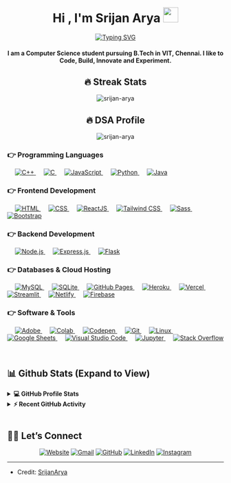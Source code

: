   <h1 align="center">Hi , I'm Srijan Arya <img src="https://media.giphy.com/media/hvRJCLFzcasrR4ia7z/giphy.gif" width="35"></h1>
<p align="center">
<a href="https://git.io/typing-svg"><img src="https://readme-typing-svg.demolab.com?font=Fira+Code&duration=4000&pause=1200&color=F7865D&center=true&width=435&lines=Computer+Science+Student;AI+ML+Enthusiast;Web+Development;Competitive+Coder+in+C%2B%2B" alt="Typing SVG" /></a>
</p>
<h4 align="center">I am a Computer Science student pursuing B.Tech in VIT, Chennai. I like to Code, Build, Innovate and Experiment.</h4>
<h2 id="-streak-stats" align="center">🔥 Streak Stats</h2>
<p align="center"><img src="https://github-readme-streak-stats.herokuapp.com/?user=srijan-arya&amp;theme=algolia" alt="srijan-arya"></p>
<h2 id="-dsa" align="center">🔥 DSA Profile</h2>
<p align="center"><img src="https://i.imgur.com/5JOoUHW.png" alt="srijan-arya">
</p>
<h3 id="-programming-languages">👉 Programming Languages</h3>
<p align="left"> 
    
  <a href="https://www.w3schools.com/cpp/" target="_blank"> 
    <img alt="C++" src="https://img.shields.io/badge/C++%20-%2300599C.svg?logo=c%2B%2B&amp;logoColor=white">
  </a> 
   
  <a href="https://www.cprogramming.com/" target="_blank"> 
    <img alt="C" src="https://img.shields.io/badge/C%20-%232370ED.svg?logo=c&amp;logoColor=white">
  </a> 
   
  <a href="https://developer.mozilla.org/en-US/docs/Web/JavaScript" target="_blank"> 
    <img alt="JavaScript" src="https://img.shields.io/badge/JavaScript%20-%23F7DF1E.svg?logo=javascript&amp;logoColor=black">
  </a> 
   
  <a href="https://www.python.org" target="_blank"> 
    <img alt="Python" src="https://img.shields.io/badge/Python%20-%2314354C.svg?logo=python&amp;logoColor=white">
  </a>
   
  <a href="https://www.java.com" target="_blank"> 
    <img alt="Java" src="https://img.shields.io/badge/Java-%23007396.svg?logo=java&amp;logoColor=white">
  </a>
</p>

<h3 id="-frontend-development">👉 Frontend Development</h3>
<p align="left"> 
    
  <a href="https://www.w3.org/html/" target="_blank"> 
    <img alt="HTML" src="https://img.shields.io/badge/HTML5%20-%23E34F26.svg?logo=html5&amp;logoColor=white">
  </a> 
   
  <a href="https://www.w3schools.com/css/" target="_blank"> 
    <img alt="CSS" src="https://img.shields.io/badge/CSS%20-%231572B6.svg?logo=css3&amp;logoColor=white">
  </a> 
   
  <a href="https://react.dev/" target="_blank"> 
    <img alt="ReactJS" src="https://img.shields.io/badge/ReactJS-%2361DAFB.svg?logo=react&logoColor=white">
  </a> 
   
  <a href="https://tailwindcss.com/" target="_blank"> 
    <img alt="Tailwind CSS" src="https://img.shields.io/badge/Tailwind%20CSS-%234A154B.svg?logo=tailwindcss&logoColor=white">
  </a> 
   
  <a href="https://sass-lang.com/" target="_blank"> 
    <img alt="Sass" src="https://img.shields.io/badge/Sass-%23CC6699.svg?logo=sass&logoColor=white">
  </a> 
   
  <a href="https://getbootstrap.com" target="_blank"> 
    <img alt="Bootstrap" src="https://img.shields.io/badge/Bootstrap-%23563D7C.svg?style=flat&amp;logo=bootstrap&amp;logoColor=white">
  </a> 
</p>

<h3 id="-backend-development">👉 Backend Development</h3>
<p align="left"> 
   
  <a href="https://nodejs.org/en/" target="_blank"> 
    <img alt="Node.js" src="https://img.shields.io/badge/Node.js-%23339933.svg?logo=node.js&logoColor=white">
  </a> 
   
  <a href="https://expressjs.com" target="_blank"> 
    <img alt="Express.js" src="https://img.shields.io/badge/Express.js-%23000000.svg?logo=express&logoColor=white">
  </a> 
   
  <a href="https://flask.palletsprojects.com/" target="_blank"> 
    <img alt="Flask" src="https://img.shields.io/badge/Flask-%23000000.svg?logo=flask&logoColor=white">
  </a>
</p>

<h3 id="-databases--cloud-hosting">👉 Databases & Cloud Hosting</h3>
<p align="left"> 
   
  <a href="https://www.mysql.com/" target="_blank"> 
    <img alt="MySQL" src="https://img.shields.io/badge/MySQL-%2300f.svg?style=flat&amp;logo=mysql&amp;logoColor=white">
  </a> 
   
  <a href="https://www.sqlite.org/" target="_blank"> 
    <img alt="SQLite" src="https://img.shields.io/badge/sqlite-%2307405e.svg?style=flat&amp;logo=sqlite&amp;logoColor=white">
  </a> 
   
  <a href="https://www.github.com" target="_blank"> 
    <img alt="GitHub Pages" src="https://img.shields.io/badge/GitHub%20Pages-%23327FC7.svg?style=flat&amp;logo=github&amp;logoColor=white">
  </a> 
   
  <a href="https://www.heroku.com/" target="_blank"> 
    <img alt="Heroku" src="https://img.shields.io/badge/Heroku%20-%23430098.svg?logo=heroku&amp;logoColor=white">
  </a> 
   
  <a href="https://vercel.com/" target="_blank"> 
    <img alt="Vercel" src="https://img.shields.io/badge/Vercel-%23000000.svg?logo=vercel&amp;logoColor=white">
  </a> 
   
  <a href="https://streamlit.io/" target="_blank"> 
    <img alt="Streamlit" src="https://img.shields.io/badge/Streamlit-%FF4B4B.svg?logo=streamlit&amp;logoColor=white">
  </a> 
   
  <a href="https://www.netlify.com/" target="_blank"> 
    <img alt="Netlify" src="https://img.shields.io/badge/Netlify-%2300C7B7.svg?logo=netlify&amp;logoColor=white">
  </a> 
   
  <a href="https://firebase.google.com/" target="_blank"> 
    <img alt="Firebase" src="https://img.shields.io/badge/Firebase-%23316192.svg?logo=firebase&amp;logoColor=white">
  </a>
</p>

<h3 id="-software--tools">👉 Software & Tools</h3>
<p align="left"> 
   
  <a href="#" target="_blank"> 
    <img alt="Adobe" src="https://img.shields.io/badge/Adobe%20-%23FF0000.svg?logo=adobe&amp;logoColor=white">
  </a> 
   
  <a href="#" target="_blank"> 
    <img alt="Colab" src="https://img.shields.io/badge/Colab-00b56a.svg?logo=google-colab&amp;logoColor=white">
  </a> 
   
  <a href="#" target="_blank"> 
    <img alt="Codepen" src="https://img.shields.io/badge/Codepen-000000.svg?logo=codepen&amp;logoColor=white">
  </a> 
   
  <a href="#" target="_blank"> 
    <img alt="Git" src="https://img.shields.io/badge/Git%20-%23F05033.svg?logo=git&amp;logoColor=white">
  </a> 
   
  <a href="#" target="_blank"> 
    <img alt="Linux" src="https://img.shields.io/badge/Linux-FCC624.svg?style=flat&amp;logo=linux&amp;logoColor=black">
  </a> 
   
  <a href="#" target="_blank"> 
    <img alt="Google Sheets" src="https://img.shields.io/badge/Google%20Sheets%20-%2334A853.svg?logo=google%20sheets&amp;logoColor=white">
  </a> 
   
  <a href="#" target="_blank"> 
    <img alt="Visual Studio Code" src="https://img.shields.io/badge/Visual%20Studio%20Code-0078d7.svg?logo=visual-studio-code&amp;logoColor=white">
  </a> 
   
  <a href="#" target="_blank"> 
    <img alt="Jupyter" src="https://img.shields.io/badge/Jupyter%20-%23F37626.svg?logo=Jupyter&amp;logoColor=white">
  </a> 
   
  <a href="#" target="_blank"> 
    <img alt="Stack Overflow" src="https://img.shields.io/badge/-Stack%20Overflow-FE7A16?logo=stack-overflow&amp;logoColor=white">
  </a> 
</p>
<br>
<h2 id="-github-stats-expand-to-view">📊 Github Stats (Expand to View)</h2>
<details> 
  <summary><b>💻 GitHub Profile Stats</b></summary>
  <br>
  <p align="center">
    <a href="https://github.com/anuraghazra/github-readme-stats"><img alt="Srijan's Github Stats" src="https://github-readme-stats.vercel.app/api?username=srijan-arya&amp;show_icons=true&amp;count_private=true&amp;theme=algolia" height="192px"></a>
<br>
  &nbsp;
	  <img src="https://github-readme-stats.vercel.app/api/top-langs?username=srijan-arya&amp;show_icons=true&amp;locale=en&amp;layout=compact&amp;theme=algolia" alt="candida18" height="192px">
  <br>
  <b>Note:</b> Top languages is only a metric of the languages my public code consists of and doesn't reflect experience or skill level.
  </p>
</details>
<details>
  <summary><b>⚡ Recent GitHub Activity</b></summary>
  <br>
   <a href="https://github.com/srijan-arya"><img alt="Srijan's Activity Graph" src="https://github-readme-activity-graph.vercel.app/graph?username=srijan-arya&bg_color=1c1c1c&color=ffffff&line=f6a431&point=ffffff&area=true&hide_border=true"></a>
  <br>
</details>
<br>
<h2 id="️-lets-connect">🙋‍♀️ Let’s Connect</h2>
<p align="center">
  <a href="https://srijanarya.netlify.app/"><img src="https://img.icons8.com/bubbles/50/000000/web.png" alt="Website"></a>
	<a href="mailto:srijnaarya04@gmail.com"><img src="https://img.icons8.com/bubbles/50/000000/gmail.png" alt="Gmail"></a>
	<a href="https://github.com/srijan-arya"><img src="https://img.icons8.com/bubbles/50/000000/github.png" alt="GitHub"></a>
	<a href="https://linkedin.com/in/srijan-arya"><img src="https://img.icons8.com/bubbles/50/000000/linkedin.png" alt="LinkedIn"></a>
	<a href="https://instagram.com/srijanarya04"><img src="https://img.icons8.com/bubbles/50/000000/instagram.png" alt="Instagram"></a>
</p>
<hr>
<ul>
<li>Credit: <a href="https://github.com/srijan-arya">SrijanArya</a></li>
</ul> 
